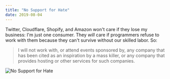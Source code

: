 ```yaml
---
title: "No Support for Hate"
date: 2019-08-04
---
```


Twitter, Cloudflare, Shopify, and Amazon won't care if they lose my business:
I'm just one consumer.
They *will* care if programmers refuse to work with them
because they can't survive without our skilled labor.
So:

> I will not work with,
> or attend events sponsored by,
> any company that has been cited as an inspiration by a mass killer,
> or any company that provides hosting or other services for such companies.

<img src="@root/files/2019/08/pledge.png" alt="No Support for Hate" class="centered">
